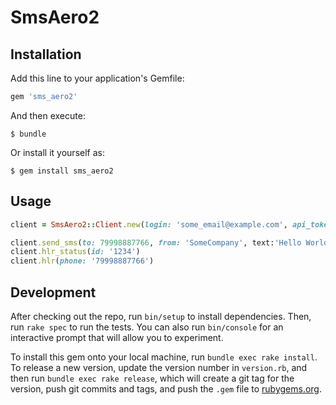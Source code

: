 # SmsAero2

## Installation

Add this line to your application's Gemfile:

```ruby
gem 'sms_aero2'
```

And then execute:

    $ bundle

Or install it yourself as:

    $ gem install sms_aero2

## Usage

```ruby
client = SmsAero2::Client.new(login: 'some_email@example.com', api_token: 'some_token', logger: SomeLogger)

client.send_sms(to: 79998887766, from: 'SomeCompany', text:'Hello World!', channel: :international)
client.hlr_status(id: '1234')
client.hlr(phone: '79998887766')

```
## Development

After checking out the repo, run `bin/setup` to install dependencies. Then, run `rake spec` to run the tests. You can also run `bin/console` for an interactive prompt that will allow you to experiment.

To install this gem onto your local machine, run `bundle exec rake install`. To release a new version, update the version number in `version.rb`, and then run `bundle exec rake release`, which will create a git tag for the version, push git commits and tags, and push the `.gem` file to [rubygems.org](https://rubygems.org).
